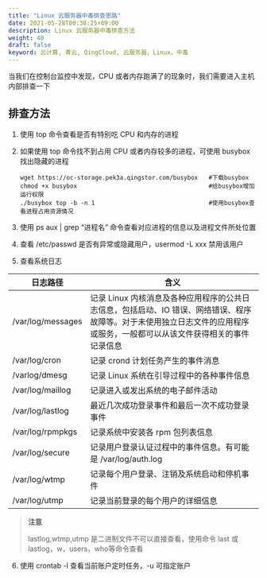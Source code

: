 ```yaml
---
title: "Linux 云服务器中毒排查思路"
date: 2021-05-28T00:38:25+09:00
description: Linux 云服务器中毒排查方法
weight: 40
draft: false
keyword: 云计算, 青云, QingCloud, 云服务器，Linux，中毒
---
```


当我们在控制台监控中发现，CPU 或者内存跑满了的现象时，我们需要进入主机内部排查一下

## 排查方法

1. 使用 top 命令查看是否有特别吃 CPU 和内存的进程

2. 如果使用 top 命令找不到占用 CPU 或者内存较多的进程，可使用 busybox 找出隐藏的进程

   ```
   wget https://oc-storage.pek3a.qingstor.com/busybox   #下载busybox
   chmod +x busybox                                     #给busybox增加运行权限
   ./busybox top -b -n 1                                #使用busybox查看进程占用资源情况
   ```

3. 使用 ps aux | grep “进程名” 命令查看对应进程的信息以及进程文件所处位置

4. 查看 /etc/passwd 是否有异常或隐藏用户，usermod -L xxx 禁用该用户

5. 查看系统日志  

| 日志路径 | 含义 |
|----------|----------------------------------------------------------------------------|
| /var/log/messages | 记录 Linux 内核消息及各种应用程序的公共日志信息，包括启动、IO 错误、网络错误、程序故障等。对于未使用独立日志文件的应用程序或服务，一般都可以从该文件获得相关的事件记录信息|
| /var/log/cron | 记录 crond 计划任务产生的事件消息 |
| /varlog/dmesg | 记录 Linux 系统在引导过程中的各种事件信息 |
| /var/log/maillog | 记录进入或发出系统的电子邮件活动 |
| /var/log/lastlog | 最近几次成功登录事件和最后一次不成功登录事件 |
| /var/log/rpmpkgs | 记录系统中安装各 rpm 包列表信息 |
| /var/log/secure | 记录用户登录认证过程中的事件信息。有可能是  /var/log/auth.log |
| /var/log/wtmp | 记录每个用户登录、注销及系统启动和停机事件 |
| /var/log/utmp | 记录当前登录的每个用户的详细信息 |

> **注意**
>
> lastlog,wtmp,utmp 是二进制文件不可以直接查看，使用命令 last 或 lastlog，w，users，who等命令查看 

6. 使用 crontab -l 查看当前账户定时任务，-u 可指定账户
